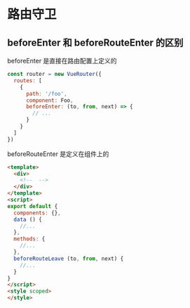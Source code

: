 # 路由守卫

## beforeEnter 和 beforeRouteEnter 的区别

beforeEnter 是直接在路由配置上定义的
``` js
const router = new VueRouter({
  routes: [
    {
      path: '/foo',
      component: Foo,
      beforeEnter: (to, from, next) => {
        // ...
      }
    }
  ]
})
```
beforeRouteEnter 是定义在组件上的
```html
<template>
  <div>
    <!--  -->
  </div>
</template>
<script>
export default {
  components: {},
  data () {
    //...
  },
  methods: {
    //...
  },
  beforeRouteLeave (to, from, next) {
    //...
  }
}
</script>
<style scoped>
</style>
```